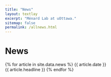 ```yaml
---
title: "News"
layout: textlay
excerpt: "Ménard Lab at uOttawa."
sitemap: false
permalink: /allnews.html
---
```


# News

{% for article in site.data.news %}
  {{ article.date }} <br> {{ article.headline }}
{% endfor %}

